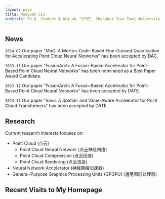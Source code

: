 ```yaml
---
layout: page
title: Xueyuan Liu
subtitle: Ph.D. Student @ ACALab, SEIEE, Shanghai Jiao Tong University
---
```


News
-----------
`2024.02` Our paper "MoC: A Morton-Code-Based Fine-Grained Quantization for Accelerating Point Cloud Neural Networks" has been accepted by DAC.

`2023.11` Our paper "FusionArch: A Fusion-Based Accelerator for Point-Based Point Cloud Neural Networks" has been nominated as a Best Paper Award Candidate.

`2023.11` Our paper "FusionArch: A Fusion-Based Accelerator for Point-Based Point Cloud Neural Networks" has been accepted by DATE.

`2023.11` Our paper "Sava: A Spatial- and Value-Aware Accelerator for Point Cloud Transformers" has been accepted by DATE.


Research
-----------
Current research interests focuses on:

- Point Cloud (点云)
    - Point Cloud Neural Network (点云神经网络)
    - Point Cloud Compression (点云压缩)
    - Point Cloud Rendering (点云渲染)
- Neural Network Accelerator (神经网络加速器)
- General-Purpose Graphics Processing Units (GPGPU) (通用图形处理器)


Recent Visits to My Homepage
-----------
<script type="text/javascript" id="mapmyvisitors" src="//mapmyvisitors.com/map.js?d=5ENQSBXjifLu7lCkdtYYudnNro5b6HDmspd3MPzU4Sk&cl=ffffff&w=a"></script>